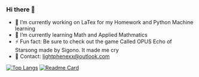 ### Hi there 👋


- 🔭 I’m currently working on LaTex for my Homework and Python Machine learning
- 🌱 I’m currently learning Math and Applied Mathmatics
- ⚡ Fun fact: Be sure to check out the game Called OPUS Echo of Starsong made by Sigono. It made me cry
- 💬 Contact: lightphenexx@outlook.com

[![Top Langs](https://github-readme-stats.vercel.app/api/top-langs/?username=OPUS-Lightphenexx&exclude_repo=github-readme-stats,anuraghazra.github.io)](https://github.com/anuraghazra/github-readme-stats)
[![Readme Card](https://github-readme-stats.vercel.app/api/pin/?username=OPUS-Lightphenexx&repo=Python-Machine-Learning-Methods)](https://github.com/anuraghazra/github-readme-stats)
